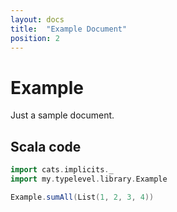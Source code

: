 ```yaml
---
layout: docs
title:  "Example Document"
position: 2
---
```


# Example

Just a sample document.

## Scala code

```scala mdoc:silent
import cats.implicits._
import my.typelevel.library.Example

Example.sumAll(List(1, 2, 3, 4))
```
